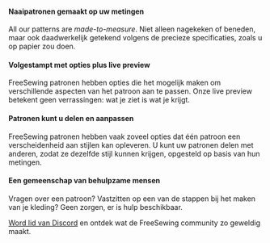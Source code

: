 ---
---

#### Naaipatronen gemaakt op uw metingen

All our patterns are _made-to-measure_. Niet alleen nagekeken of beneden, maar ook daadwerkelijk getekend volgens de precieze specificaties, zoals u op papier zou doen.

#### Volgestampt met opties plus live preview

FreeSewing patronen hebben opties die het mogelijk maken om verschillende aspecten van het patroon aan te passen. Onze live preview betekent geen verrassingen: wat je ziet is wat je krijgt.

#### Patronen kunt u delen en aanpassen

FreeSewing patronen hebben vaak zoveel opties dat één patroon een verscheidenheid aan stijlen kan opleveren. U kunt uw patronen delen met anderen, zodat ze dezelfde stijl kunnen krijgen, opgesteld op basis van hun metingen.

#### Een gemeenschap van behulpzame mensen

Vragen over een patroon? Vastzitten op een van de stappen bij het maken van je kleding? Geen zorgen, er is hulp beschikbaar.

[Word lid van Discord](https://discord.freesewing.org/) en ontdek wat de FreeSewing community zo geweldig maakt.

